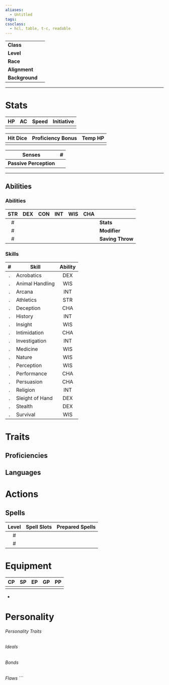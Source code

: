 ```yaml
---
aliases:
  - Untitled
tags: 
cssclass:
  - hcl, table, t-c, readable
---
```



|                |     |
| -------------- | --- |
| **Class**      |     |
| **Level**      |     |
| **Race**       |     |
| **Alignment**  |     |
| **Background** |     |

---

# Stats 

| HP  | AC  | Speed | Initiative |
| --- | --- | ----- | ---------- |
|     |     |       |            |

| Hit Dice | Proficiency Bonus | Temp HP |
| :------- | :---------------- | :------ |
|          |                   |         |

Senses | \# | 
---|---| 
**Passive Perception** || 

--- 
## Abilities 
### Abilities 
STR | DEX | CON | INT | WIS | CHA || 
:---:|:----:|:----:|:---:|:---:|:---:|---| 
\# | | | | | | **Stats** | 
\# | | | | | | **Modifier** | 
\# | | | | | | **Saving Throw** | 


### Skills 
\# | Skill | Ability | 
:--:|-----|:------:| 
.| Acrobatics | DEX | 
.| Animal Handling | WIS |
.| Arcana | INT | 
.| Athletics | STR | 
.| Deception | CHA | 
.| History | INT | 
.| Insight | WIS | 
.| Intimidation | CHA | 
.| Investigation | INT | 
.| Medicine | WIS | 
.| Nature | WIS | 
.| Perception | WIS | 
.| Performance | CHA | 
.| Persuasion | CHA | 
.| Religion | INT | 
.| Sleight of Hand | DEX | 
.| Stealth | DEX | 
.| Survival | WIS | 
# Traits 


## Proficiencies 

## Languages 

# Actions 


## Spells 
Level |Spell Slots | Prepared Spells | 
:---:|:---:|:---:| 
\# ||| 
\# ||| 



# Equipment 
CP | SP | EP | GP | PP | 
:---:|:---:|:---:|:---:|:---:| 
||||| 

-

# Personality 
###### Personality Traits 
###### Ideals 
###### Bonds 
###### Flaws ```

